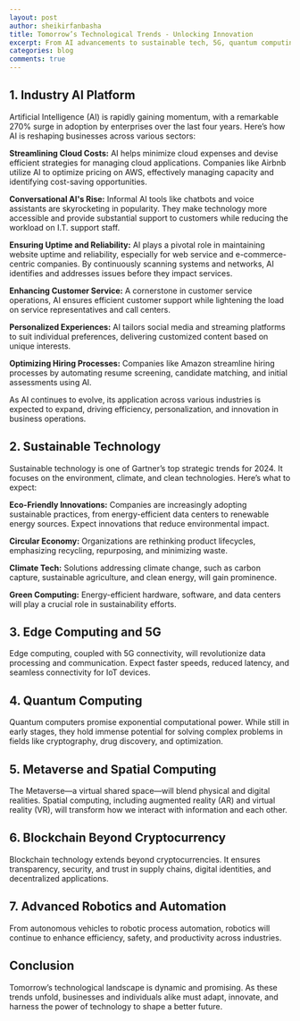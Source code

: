 ```yaml
---
layout: post
author: sheikirfanbasha
title: Tomorrow’s Technological Trends - Unlocking Innovation
excerpt: From AI advancements to sustainable tech, 5G, quantum computing, and the Metaverse, tomorrow’s landscape promises innovation, efficiency, and positive change.
categories: blog
comments: true
---
```


## 1. Industry AI Platform
Artificial Intelligence (AI) is rapidly gaining momentum, with a remarkable 270% surge in adoption by enterprises over the last four years. Here’s how AI is reshaping businesses across various sectors:

**Streamlining Cloud Costs:** AI helps minimize cloud expenses and devise efficient strategies for managing cloud applications. Companies like Airbnb utilize AI to optimize pricing on AWS, effectively managing capacity and identifying cost-saving opportunities.

**Conversational AI's Rise:** Informal AI tools like chatbots and voice assistants are skyrocketing in popularity. They make technology more accessible and provide substantial support to customers while reducing the workload on I.T. support staff.

**Ensuring Uptime and Reliability:** AI plays a pivotal role in maintaining website uptime and reliability, especially for web service and e-commerce-centric companies. By continuously scanning systems and networks, AI identifies and addresses issues before they impact services.

**Enhancing Customer Service:** A cornerstone in customer service operations, AI ensures efficient customer support while lightening the load on service representatives and call centers.

**Personalized Experiences:** AI tailors social media and streaming platforms to suit individual preferences, delivering customized content based on unique interests.

**Optimizing Hiring Processes:** Companies like Amazon streamline hiring processes by automating resume screening, candidate matching, and initial assessments using AI.

As AI continues to evolve, its application across various industries is expected to expand, driving efficiency, personalization, and innovation in business operations.

## 2. Sustainable Technology
Sustainable technology is one of Gartner’s top strategic trends for 2024. It focuses on the environment, climate, and clean technologies. Here’s what to expect:

**Eco-Friendly Innovations:** Companies are increasingly adopting sustainable practices, from energy-efficient data centers to renewable energy sources. Expect innovations that reduce environmental impact.

**Circular Economy:** Organizations are rethinking product lifecycles, emphasizing recycling, repurposing, and minimizing waste.

**Climate Tech:** Solutions addressing climate change, such as carbon capture, sustainable agriculture, and clean energy, will gain prominence.

**Green Computing:** Energy-efficient hardware, software, and data centers will play a crucial role in sustainability efforts.

## 3. Edge Computing and 5G
Edge computing, coupled with 5G connectivity, will revolutionize data processing and communication. Expect faster speeds, reduced latency, and seamless connectivity for IoT devices.

## 4. Quantum Computing
Quantum computers promise exponential computational power. While still in early stages, they hold immense potential for solving complex problems in fields like cryptography, drug discovery, and optimization.

## 5. Metaverse and Spatial Computing
The Metaverse—a virtual shared space—will blend physical and digital realities. Spatial computing, including augmented reality (AR) and virtual reality (VR), will transform how we interact with information and each other.

## 6. Blockchain Beyond Cryptocurrency
Blockchain technology extends beyond cryptocurrencies. It ensures transparency, security, and trust in supply chains, digital identities, and decentralized applications.

## 7. Advanced Robotics and Automation
From autonomous vehicles to robotic process automation, robotics will continue to enhance efficiency, safety, and productivity across industries.

## Conclusion
Tomorrow’s technological landscape is dynamic and promising. As these trends unfold, businesses and individuals alike must adapt, innovate, and harness the power of technology to shape a better future.